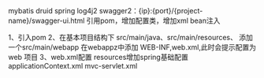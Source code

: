 mybatis
druid
spring
log4j2
swagger2：{ip}:{port}/{project-name}/swagger-ui.html
    引用pom，增加配置类，增加xml bean注入




1、引入pom
2、在基本项目结构下
    src/main/java、src/main/resources、
    添加一个src/main/webapp
    在webappz中添加 WEB-INF,web.xml,此时会提示配置为 web 项目
3、web.xml配置
    resources增加spring基础配置applicationContext.xml     mvc-servlet.xml
    
    
